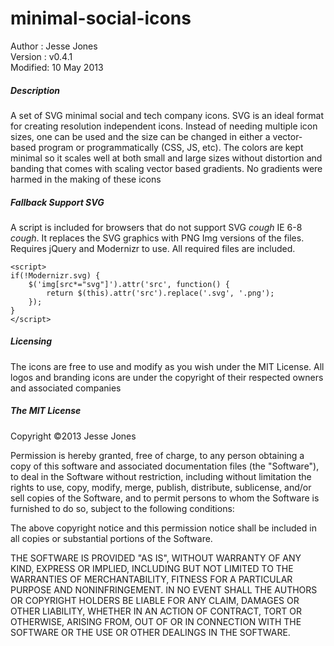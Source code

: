 minimal-social-icons
====================

Author  :  Jesse Jones  
Version :  v0.4.1  
Modified:  10 May 2013  


##### Description    
A set of SVG minimal social and tech company icons. SVG is an ideal format for creating resolution independent icons. Instead of needing multiple icon sizes, one can be used and the size can be changed in either a vector-based program or programmatically (CSS, JS, etc). The colors are kept minimal so it scales well at both small and large sizes without distortion and banding that comes with scaling vector based gradients. No gradients were harmed in the making of these icons

##### Fallback Support SVG

A script is included for browsers that do not support SVG *cough* IE 6-8 *cough*. It replaces the SVG graphics with PNG Img  versions of the files. Requires jQuery and Modernizr to use. All required files are included. 
    
    <script>
	if(!Modernizr.svg) {
	    $('img[src*="svg"]').attr('src', function() {
	        return $(this).attr('src').replace('.svg', '.png');
	    });
	}
    </script> 


##### Licensing      
The icons are free to use and modify as you wish under the MIT License.
All logos and branding icons are under the copyright of their respected owners and associated companies

##### The MIT License 

Copyright ©2013 Jesse Jones

Permission is hereby granted, free of charge, to any person obtaining a copy
of this software and associated documentation files (the "Software"), to deal
in the Software without restriction, including without limitation the rights
to use, copy, modify, merge, publish, distribute, sublicense, and/or sell
copies of the Software, and to permit persons to whom the Software is
furnished to do so, subject to the following conditions:

The above copyright notice and this permission notice shall be included in
all copies or substantial portions of the Software.

THE SOFTWARE IS PROVIDED "AS IS", WITHOUT WARRANTY OF ANY KIND, EXPRESS OR
IMPLIED, INCLUDING BUT NOT LIMITED TO THE WARRANTIES OF MERCHANTABILITY,
FITNESS FOR A PARTICULAR PURPOSE AND NONINFRINGEMENT. IN NO EVENT SHALL THE
AUTHORS OR COPYRIGHT HOLDERS BE LIABLE FOR ANY CLAIM, DAMAGES OR OTHER
LIABILITY, WHETHER IN AN ACTION OF CONTRACT, TORT OR OTHERWISE, ARISING FROM,
OUT OF OR IN CONNECTION WITH THE SOFTWARE OR THE USE OR OTHER DEALINGS IN
THE SOFTWARE.




